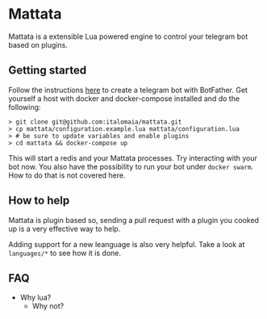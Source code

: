 # Mattata

Mattata is a extensible Lua powered engine to control your telegram bot based on plugins.

## Getting started

Follow the instructions [here](https://core.telegram.org/bots) to create a telegram bot with BotFather.
Get yourself a host with docker and docker-compose installed and do the following:

```
> git clone git@github.com:italomaia/mattata.git
> cp mattata/configuration.example.lua mattata/configuration.lua
> # be sure to update variables and enable plugins
> cd mattata && docker-compose up
```

This will start a redis and your Mattata processes. Try interacting with your bot now.
You also have the possibility to run your bot under `docker swarm`. How to do that is
not covered here.

## How to help

Mattata is plugin based so, sending a pull request with a plugin you cooked up is a very
effective way to help.

Adding support for a new leanguage is also very helpful. Take a look at `languages/*` to
see how it is done.

## FAQ

* Why lua?
    - Why not?

